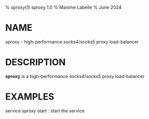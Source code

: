 % sproxy(1) sproxy 1.0
% Maxime Labelle
% June 2024

# NAME
sproxy - high-performance socks4/socks5 proxy load-balancer

# DESCRIPTION
**sproxy** is a high-performance socks4/socks5 proxy load-balancer

# EXAMPLES
service sproxy start
: start the service
